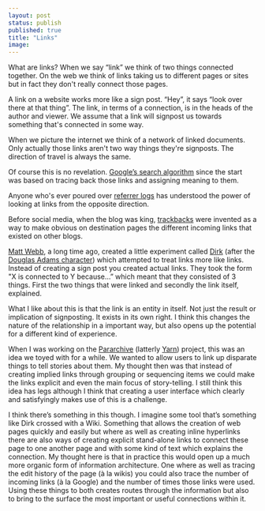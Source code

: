 ```yaml
---
layout: post
status: publish
published: true
title: "Links"
image:
---
```

<p class="standfirst">What are links? When we say “link” we think of two things connected together. On the web we think of links taking us to different pages or sites but in fact they don't really connect those pages.</p>

A link on a website works more like a sign post. “Hey”, it says “look over there at that thing”. The link, in terms of a connection,  is in the heads of the author and viewer. We assume that a link will signpost us towards something that's connected in some way.

When we picture the internet we think of a network of linked documents. Only actually those links aren't two way things they're signposts. The direction of travel is always the same.

Of course this is no revelation. [Google’s search algorithm](https://en.wikipedia.org/wiki/PageRank) since the start was based on tracing back those links and assigning meaning to them.

Anyone who's ever poured over [referrer logs](https://en.wikipedia.org/wiki/HTTP_referer) has understood the power of looking at links from the opposite direction.

Before social media, when the blog was king, [trackbacks](https://en.wikipedia.org/wiki/Trackback) were invented as a way to make obvious on destination pages the different incoming links that existed on other blogs.

[Matt Webb](http://interconnected.org/home/), a long time ago, created a little experiment called [Dirk](http://interconnected.org/home/2006/08/24/dirk_is_back) (after the [Douglas Adams character](https://en.wikipedia.org/wiki/Dirk_Gently)) which attempted to treat links more like links. Instead of creating a sign post you created actual links. They took the form "X is connected to Y because…” which meant that they consisted of 3 things. First the two things that were linked and secondly the link itself, explained.

What I like about this is that the link is an entity in itself. Not just the result or implication of signposting. It exists in its own right. I think this changes the nature of the relationship in a important way, but also opens up the potential for a different kind of experience.

When I was working on the [Pararchive](http://pararchive.com/) (latterly [Yarn](http://yarncommunity.com/)) project, this was an idea we toyed with for a while. We wanted to allow users to link up disparate things to tell stories about them. My thought then was that instead of creating implied links through grouping or sequencing items we could make the links explicit and even the main focus of story-telling. I still think this idea has legs although I think that creating a user interface which clearly and satisfyingly makes use of this is a challenge.

I think there’s something in this though. I imagine some tool that’s something like Dirk crossed with a Wiki. Something that allows the creation of web pages quickly and easily but where as well as creating inline hyperlinks there are also ways of creating explicit stand-alone links to connect these page to one another page and with some kind of text which explains the connection. My thought here is that in practice this would open up a much more organic form of information architecture. One where as well as tracing the edit history of the page (à la wikis) you could also trace the number of incoming links (à la Google) and the number of times those links were used. Using these things to both creates routes through the information but also to bring to the surface the most important or useful connections within it.

